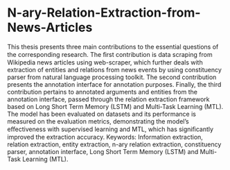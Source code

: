 # N-ary-Relation-Extraction-from-News-Articles
This thesis presents three main contributions to the essential questions of the corresponding research. 
The ﬁrst contribution is data scraping from Wikipedia news articles using web-scraper, which further deals
with extraction of entities and relations from news events by using constituency parser from natural language processing toolkit.
The second contribution presents the annotation interface for annotation purposes. 
Finally, the third contribution pertains to annotated arguments and entities from the annotation interface, 
passed through the relation extraction framework based on Long Short Term Memory (LSTM) and Multi-Task Learning (MTL).
The model has been evaluated on datasets and its performance is measured on the evaluation metrics,
demonstrating the model’s eﬀectiveness with supervised learning and MTL, which has signiﬁcantly improved the extraction accuracy. 
Keywords: Information extraction, relation extraction, entity extraction, n-ary relation extraction,
constituency parser, annotation interface, Long Short Term Memory (LSTM) and Multi-Task Learning (MTL).
